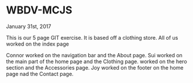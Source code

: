# WBDV-MCJS

January 31st, 2017

This is our 5 page GIT exercise.
It is based off a clothing store.
All of us worked on the index page

Connor worked on the navigation bar and the About page.
Sui worked on the main part of the home page and the Clothing page.
worked on the hero section and the Accessories page.
Joy worked on the footer on the home page nad the Contact page.
